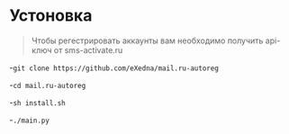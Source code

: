 # Устоновка

> Чтобы регестрировать аккаунты вам необходимо получить api-ключ от sms-activate.ru

-`git clone https://github.com/eXedna/mail.ru-autoreg`

-`cd mail.ru-autoreg`

-`sh install.sh`

-`./main.py`







